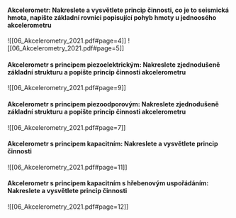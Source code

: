 #### Akcelerometr: Nakreslete a vysvětlete princip činnosti, co je to seismická hmota, napište základní rovnici popisující pohyb hmoty u jednoosého akcelerometru
![[06_Akcelerometry_2021.pdf#page=4]]
![[06_Akcelerometry_2021.pdf#page=5]]
#### Akcelerometr s principem piezoelektrickým: Nakreslete zjednodušeně základní strukturu a popište princip činnosti akcelerometru
![[06_Akcelerometry_2021.pdf#page=9]]
#### Akcelerometr s principem piezoodporovým: Nakreslete zjednodušeně základní strukturu a popište princip činnosti akcelerometru
![[06_Akcelerometry_2021.pdf#page=7]]

#### Akcelerometr s principem kapacitním: Nakreslete a vysvětlete princip činnosti
![[06_Akcelerometry_2021.pdf#page=11]]
#### Akcelerometr s principem kapacitním s hřebenovým uspořádáním: Nakreslete a vysvětlete princip činnosti
![[06_Akcelerometry_2021.pdf#page=12]]